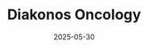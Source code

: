 ---  
layout: startup_page  
title: "Diakonos Oncology"  
id: "diakonosoncology.com"  
permalink: "/diakonosoncologydiakonosoncology.com05302025/"  
website: "https://www.diakonosoncology.com"  
funding_round: "SAFE"  
funding_amount: "$20M"  
investors: "Baylor College of Medicine (BCM), Brain Tumor Investment Fund (BTIF), Buttonwood Titan QC Fund, Mike Wicks"  
about: "Diakonos Oncology Corp. is a clinical-stage biotechnology company developing immunotherapies to treat challenging cancers. They focus on their proprietary double-loaded, patient-derived dendritic cell therapeutic platform, particularly with the treatment of late-stage and aggressive cancers. Their lead product, dubodencel (DOC1021), is currently in a Phase 2 glioblastoma trial."  
markets: "Biotech, Oncology, Immunotherapy"  
hq: "Houston, Texas, United States"  
founded_year: "2022"  
linkedin: "https://www.linkedin.com/company/diakonos-oncology"  
twitter: "https://x.com/DiakonosOnc"  
instagram: ""  
facebook: ""  
crunchbase: "https://www.crunchbase.com/organization/diakonos-oncology"  
pitchbook: "https://pitchbook.com/profiles/company/529306-30"  

date_display: "30-May-2025"  
date: "2025-05-30"

# SEO Optimization  
meta_title: "Diakonos Oncology - SAFE Funding ($20M)"  
meta_description: "Diakonos Oncology, Diakonos Oncology Corp. is a clinical-stage biotechnology company developing immunotherapies to treat challenging cancers. They focus on their proprie..."  
meta_keywords: "Diakonos Oncology, Biotech, Oncology, Immunotherapy, SAFE funding"  
canonical_url: "https://startup.projectstartups.com/diakonosoncologydiakonosoncology.com05302025/"  
---
